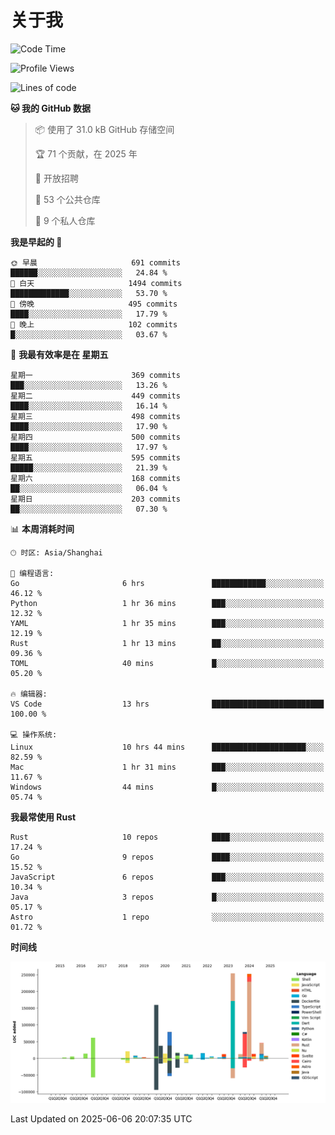 # 关于我

<!--START_SECTION:waka-->
![Code Time](http://img.shields.io/badge/Code%20Time-3%2C850%20hrs%2042%20mins-blue)

![Profile Views](http://img.shields.io/badge/%E4%B8%AA%E4%BA%BA%E8%B5%84%E6%96%99%E8%A7%82%E7%9C%8B%E6%AC%A1%E6%95%B0-0-blue)

![Lines of code](https://img.shields.io/badge/%E4%BB%8E%E3%80%8CHello%20World%E3%80%8D%E8%B5%B7%E6%88%91%E5%B7%B2%E7%BB%8F%E5%86%99%E4%BA%86-1.1%20million%20%E8%A1%8C%E4%BB%A3%E7%A0%81-blue)

**🐱 我的 GitHub 数据** 

> 📦  使用了 31.0 kB GitHub 存储空间 
 > 
> 🏆 71 个贡献，在 2025 年
 > 
> 💼 开放招聘
 > 
> 📜 53 个公共仓库 
 > 
> 🔑 9 个私人仓库 
 > 
**我是早起的 🐤** 

```text
🌞 早晨                     691 commits         ██████░░░░░░░░░░░░░░░░░░░   24.84 % 
🌆 白天                     1494 commits        █████████████░░░░░░░░░░░░   53.70 % 
🌃 傍晚                     495 commits         ████░░░░░░░░░░░░░░░░░░░░░   17.79 % 
🌙 晚上                     102 commits         █░░░░░░░░░░░░░░░░░░░░░░░░   03.67 % 
```
📅 **我最有效率是在 星期五** 

```text
星期一                      369 commits         ███░░░░░░░░░░░░░░░░░░░░░░   13.26 % 
星期二                      449 commits         ████░░░░░░░░░░░░░░░░░░░░░   16.14 % 
星期三                      498 commits         ████░░░░░░░░░░░░░░░░░░░░░   17.90 % 
星期四                      500 commits         ████░░░░░░░░░░░░░░░░░░░░░   17.97 % 
星期五                      595 commits         █████░░░░░░░░░░░░░░░░░░░░   21.39 % 
星期六                      168 commits         ██░░░░░░░░░░░░░░░░░░░░░░░   06.04 % 
星期日                      203 commits         ██░░░░░░░░░░░░░░░░░░░░░░░   07.30 % 
```


📊 **本周消耗时间** 

```text
🕑︎ 时区: Asia/Shanghai

💬 编程语言: 
Go                       6 hrs               ████████████░░░░░░░░░░░░░   46.12 % 
Python                   1 hr 36 mins        ███░░░░░░░░░░░░░░░░░░░░░░   12.32 % 
YAML                     1 hr 35 mins        ███░░░░░░░░░░░░░░░░░░░░░░   12.19 % 
Rust                     1 hr 13 mins        ██░░░░░░░░░░░░░░░░░░░░░░░   09.36 % 
TOML                     40 mins             █░░░░░░░░░░░░░░░░░░░░░░░░   05.20 % 

🔥 编辑器: 
VS Code                  13 hrs              █████████████████████████   100.00 % 

💻 操作系统: 
Linux                    10 hrs 44 mins      █████████████████████░░░░   82.59 % 
Mac                      1 hr 31 mins        ███░░░░░░░░░░░░░░░░░░░░░░   11.67 % 
Windows                  44 mins             █░░░░░░░░░░░░░░░░░░░░░░░░   05.74 % 
```

**我最常使用 Rust** 

```text
Rust                     10 repos            ████░░░░░░░░░░░░░░░░░░░░░   17.24 % 
Go                       9 repos             ████░░░░░░░░░░░░░░░░░░░░░   15.52 % 
JavaScript               6 repos             ███░░░░░░░░░░░░░░░░░░░░░░   10.34 % 
Java                     3 repos             █░░░░░░░░░░░░░░░░░░░░░░░░   05.17 % 
Astro                    1 repo              ░░░░░░░░░░░░░░░░░░░░░░░░░   01.72 % 
```



**时间线**

![Lines of Code chart](https://raw.githubusercontent.com/catusax/catusax/master/assets/bar_graph.png)


 Last Updated on 2025-06-06 20:07:35 UTC
<!--END_SECTION:waka-->
